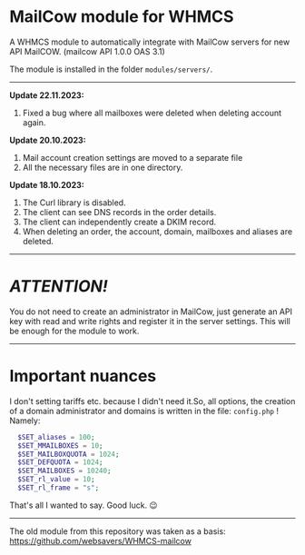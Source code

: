 # MailCow module for WHMCS
A WHMCS module to automatically integrate with MailCow servers for new API MailCOW. (mailcow API 1.0.0 OAS 3.1)

The module is installed in the folder `modules/servers/`. 

---
**Update 22.11.2023:**
1. Fixed a bug where all mailboxes were deleted when deleting account again.

**Update 20.10.2023:**
1. Mail account creation settings are moved to a separate file
2. All the necessary files are in one directory.

**Update 18.10.2023:**
1. The Curl library is disabled.
2. The client can see DNS records in the order details.
3. The client can independently create a DKIM record.
4. When deleting an order, the account, domain, mailboxes and aliases are deleted.

---

# *ATTENTION!*
You do not need to create an administrator in MailCow, just generate an API key with read and write rights and register it in the server settings. This will be enough for the module to work.

---

# Important nuances
I don't setting tariffs etc. because I didn't need it.So, all options, the creation of a domain administrator and domains is written in the file: `config.php` !
Namely: 
```php
  $SET_aliases = 100;
  $SET_MMAILBOXES = 10;
  $SET_MAILBOXQUOTA = 1024;
  $SET_DEFQUOTA = 1024;
  $SET_MAILBOXES = 10240;
  $SET_rl_value = 10;
  $SET_rl_frame = "s";
```

That's all I wanted to say. Good luck. 😉

---

The old module from this repository was taken as a basis: https://github.com/websavers/WHMCS-mailcow
